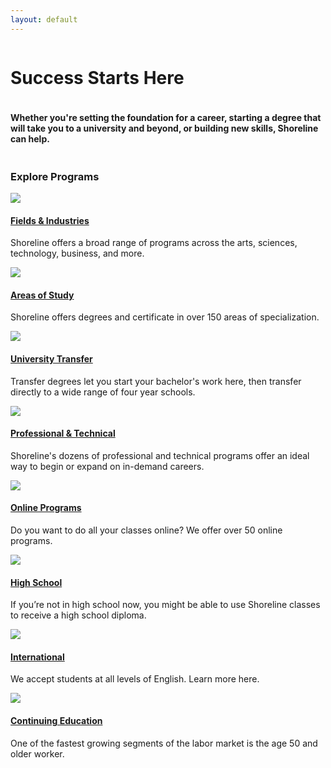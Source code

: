 ```yaml
---
layout: default
---
```

<div class="row img-bg">
  <div class="small-6 column">
    <h1>Success Starts Here</h1>
  </div>
  <div class="small-12 column">
    <h4>Whether you're setting the foundation for a career, starting a degree that will take you to a university and beyond, or building new skills, Shoreline can help.</h4>
  </div>
</div>

<!-- <div class="row get-started">
  <h3>Getting started is easy</h3>
  <div class="small-4 column">
    <p>1</p>
    <h5>Find a Program</h5>
    <p>Shoreline has a wide range of programs for virtually every goal. </p>
    <a href="#explore-programs" class="button">Get Started</a>
  </div>
  <div class="small-4 column">
    <p>2</p>
    <h5>Get a Student ID</h5>
    <p>Getting your ID is your first step: it's easy, fast, and free.</p>
    <a href="#" class="button inactive">Learn More</a>
  </div>
  <div class="small-4 column">
    <p>3</p>
    <h5>Enroll in classes</h5>
    <p>Once you have your ID, you can start enrolling in classes.</p>
    <a href="#" class="button inactive">Learn More</a>
  </div>
</div> -->

<div class="row" id="explore-programs">
  <h3>Explore Programs</h3>
  <div class="card">
    <div class="card-inner">
      <img src="https://placehold.it/500x250?text=img">
      <div class="card-section">
        <h4><a href=""><a href="/fields-industries.html">Fields & Industries</a></a></h4>
        <p>Shoreline offers a broad range of programs across the arts, sciences, technology, business, and more.</p>
      </div>
    </div>
  </div>
  <div class="card">
    <div class="card-inner">
      <img src="https://placehold.it/500x250?text=img">
      <div class="card-section">
        <h4><a href="/areas-of-study.html">Areas of Study</a></h4>
        <p>Shoreline offers degrees and certificate in over 150 areas of specialization.</p>
      </div>
    </div>
  </div>
  <div class="card">
    <div class="card-inner">
      <img src="https://placehold.it/500x250?text=img">
      <div class="card-section">
        <h4><a href="/university-transfer.html">University Transfer</a></h4>
        <p>Transfer degrees let you start your bachelor's work here, then transfer directly to a wide range of four year schools.</p>
      </div>
    </div>
  </div>
  <div class="card">
    <div class="card-inner">
      <img src="https://placehold.it/500x250?text=img">
      <div class="card-section">
        <h4><a href="/prof-tech.html">Professional & Technical</a></h4>
        <p>Shoreline's dozens of professional and technical programs offer an ideal way to begin or expand on in-demand careers.</p>
      </div>
    </div>
  </div>
</div>

<div class="row">
  <div class="card">
    <div class="card-inner">
      <img src="https://placehold.it/500x250?text=img">
      <div class="card-section">
        <h4><a href="#" class="inactive">Online Programs</a></h4>
        <p>Do you want to do all your classes online? We offer over 50 online programs.</p>
      </div>
    </div>
  </div>
  <div class="card">
    <div class="card-inner">
      <img src="https://placehold.it/500x250?text=img">
      <div class="card-section">
        <h4><a href="#" class="inactive">High School</a></h4>
        <p>If you’re not in high school now, you might be able to use Shoreline classes to receive a high school diploma.</p>
      </div>
    </div>
  </div>
  <div class="card">
    <div class="card-inner">
      <img src="https://placehold.it/500x250?text=img">
      <div class="card-section">
        <h4><a href="#" class="inactive">International</a></h4>
        <p>We accept students at all levels of English. Learn more here.</p>
      </div>
    </div>
  </div>
  <div class="card">
    <div class="card-inner">
      <img src="https://placehold.it/500x250?text=img">
      <div class="card-section">
        <h4><a href="#" class="inactive">Continuing Education</a></h4>
        <p>One of the fastest growing segments of the labor market is the age 50 and older worker.</p>
      </div>
    </div>
  </div>
</div>

